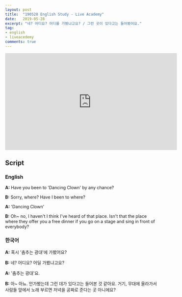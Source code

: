 ```yaml
---
layout: post
title:  "190528 English Study - Live Academy"
date:   2019-05-28
excerpt: "네? 어디요? 어디를 가봤냐고요? / 그런 곳이 있다고는 들어봤어요."
tag:
- english
- liveacedemy
comments: true
---
```


<iframe width="560" height="315" src="https://www.youtube.com/embed/tadyLZ_Ywkw" frameborder="0" allow="accelerometer; autoplay; encrypted-media; gyroscope; picture-in-picture" allowfullscreen></iframe>

## Script

### English

**A:** Have you been to 'Dancing Clown' by any chance?

**B:** Sorry, where? Have I been to where?

**A:** 'Dancing Clown'

**B:** Oh~ no, I haven't I think I've heard of that place. Isn't that the place where they offer you a free dinner if you go on a stage and sing in front of everybody?

### 한국어

**A:** 혹시 '춤추는 광대'에 가봤어요?

**B:** 네? 어디요? 어딜 가봤냐고요?

**A:** '춤추는 광대'요.

**B:** 아~ 아뇨. 안가봤는데 그런 데가 있다고는 들어본 것 같아요. 거기, 무대에 올라가서 사람들 앞에서 노래 부르면 저녁을 공짜로 준다는 곳 아니에요?